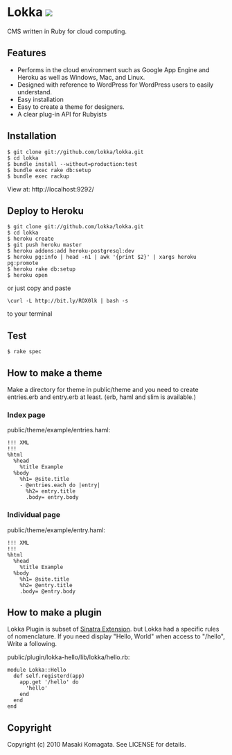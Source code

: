 # Lokka [<img src="https://secure.travis-ci.org/lokka/lokka.png"/>](http://travis-ci.org/lokka/lokka)

CMS written in Ruby for cloud computing.

## Features

* Performs in the cloud environment such as Google App Engine and Heroku as well as Windows, Mac, and Linux.
* Designed with reference to WordPress for WordPress users to easily understand.
* Easy installation
* Easy to create a theme for designers.
* A clear plug-in API for Rubyists

## Installation

    $ git clone git://github.com/lokka/lokka.git
    $ cd lokka
    $ bundle install --without=production:test
    $ bundle exec rake db:setup
    $ bundle exec rackup

View at: http://localhost:9292/

## Deploy to Heroku

    $ git clone git://github.com/lokka/lokka.git
    $ cd lokka
    $ heroku create
    $ git push heroku master
    $ heroku addons:add heroku-postgresql:dev
    $ heroku pg:info | head -n1 | awk '{print $2}' | xargs heroku pg:promote
    $ heroku rake db:setup
    $ heroku open

or just copy and paste

    \curl -L http://bit.ly/ROX0lk | bash -s

to your terminal

## Test

    $ rake spec

## How to make a theme

Make a directory for theme in public/theme and you need to create entries.erb and entry.erb at least. (erb, haml and slim is available.)

### Index page

public/theme/example/entries.haml:

    !!! XML
    !!!
    %html
      %head
        %title Example
      %body
        %h1= @site.title
        - @entries.each do |entry|
          %h2= entry.title
          .body= entry.body

### Individual page

public/theme/example/entry.haml:

    !!! XML
    !!!
    %html
      %head
        %title Example
      %body
        %h1= @site.title
        %h2= @entry.title
        .body= @entry.body

## How to make a plugin

Lokka Plugin is subset of [Sinatra Extension](http://www.sinatrarb.com/extensions.html). but Lokka had a specific rules of nomenclature.
If you need display "Hello, World" when access to "/hello", Write a following.

public/plugin/lokka-hello/lib/lokka/hello.rb:

    module Lokka::Hello
      def self.registerd(app)
        app.get '/hello' do
          'hello'
        end
      end
    end

## Copyright

Copyright (c) 2010 Masaki Komagata. See LICENSE for details.
